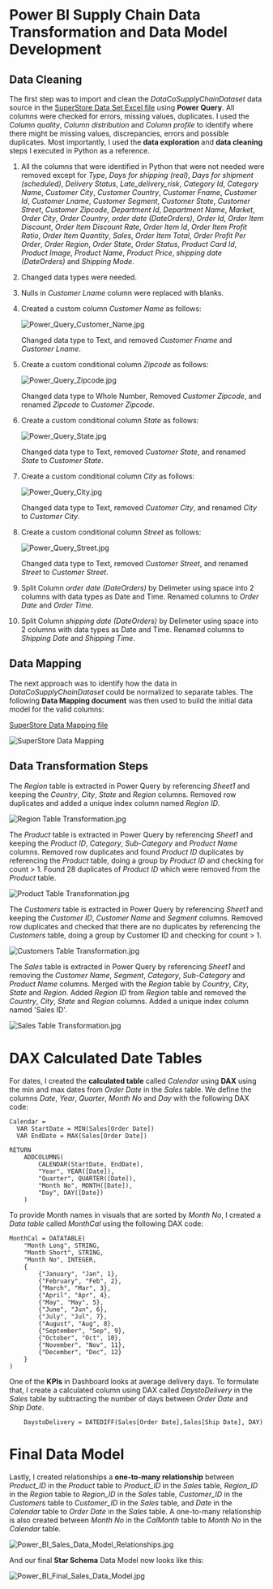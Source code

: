 # Power BI Supply Chain Data Transformation and Data Model Development

## Data Cleaning

The first step was to import and clean the *DataCoSupplyChainDataset* data source in the [SuperStore Data Set Excel file](https://github.com/danvuk567/Predictive-Sales-Forecasting/blob/main/Data-Source-Files/SuperStore%20Sales%20DataSet.xlsx) using **Power Query**. All columns were checked for errors, missing values, duplicates. I used the *Column quality*, *Column distribution* and *Column profile* to identify where there might be missing values, discrepancies, errors and possible duplicates. Most importantly, I used the **data exploration** and **data cleaning** steps I executed in Python as a reference. 

1. All the columns that were identified in Python that were not needed were removed except for *Type*, *Days for shipping (real)*, *Days for shipment (scheduled)*, *Delivery Status*, *Late_delivery_risk*, *Category Id*, 
   *Category Name*, *Customer City*, *Customer Country*, *Customer Fname*, *Customer Id*, *Customer Lname*, *Customer Segment*, *Customer State*, *Customer Street*, *Customer Zipcode*, *Department Id*, *Department Name*, 
   *Market*, *Order City*, *Order Country*, *order date (DateOrders)*, *Order Id*, *Order Item Discount*, *Order Item Discount Rate*, *Order Item Id*, *Order Item Profit Ratio*, *Order Item Quantity*, *Sales*,
   *Order Item Total*, *Order Profit Per Order*, *Order Region*, *Order State*, *Order Status*, *Product Card Id*, *Product Image*, *Product Name*, *Product Price*, *shipping date (DateOrders)* and *Shipping Mode*.

3. Changed data types were needed.

4. Nulls in *Customer Lname* column were replaced with blanks.

5. Created a custom column *Customer Name* as follows:

   ![Power_Query_Customer_Name.jpg](https://github.com/danvuk567/Global-Supply-Chain-Analysis/blob/main/images/Power_Query_Customer_Name.jpg?raw=true)

   Changed data type to Text, and removed *Customer Fname* and *Customer Lname*.

6. Create a custom conditional column *Zipcode* as follows:

   ![Power_Query_Zipcode.jpg](https://github.com/danvuk567/Global-Supply-Chain-Analysis/blob/main/images/Power_Query_Zipcode.jpg?raw=true)

   Changed data type to Whole Number, Removed *Customer Zipcode*, and renamed *Zipcode* to *Customer Zipcode*.

7. Create a custom conditional column *State* as follows:

   ![Power_Query_State.jpg](https://github.com/danvuk567/Global-Supply-Chain-Analysis/blob/main/images/Power_Query_State.jpg?raw=true)

   Changed data type to Text, removed *Customer State*, and renamed *State* to *Customer State*.

8. Create a custom conditional column *City* as follows:

   ![Power_Query_City.jpg](https://github.com/danvuk567/Global-Supply-Chain-Analysis/blob/main/images/Power_Query_City.jpg?raw=true)

   Changed data type to Text, removed *Customer City*, and renamed *City* to *Customer City*.

9. Create a custom conditional column *Street* as follows:

   ![Power_Query_Street.jpg](https://github.com/danvuk567/Global-Supply-Chain-Analysis/blob/main/images/Power_Query_Street.jpg?raw=true)

   Changed data type to Text, removed *Customer Street*, and renamed *Street* to *Customer Street*.

10. Split Column *order date (DateOrders)* by Delimeter using space into 2 columns with data types as Date and Time. Renamed columns to *Order Date* and *Order Time*.
   
11. Split Column *shipping date (DateOrders)* by Delimeter using space into 2 columns with data types as Date and Time. Renamed columns to *Shipping Date* and *Shipping Time*.


## Data Mapping

The next approach was to identify how the data in *DataCoSupplyChainDataset* could be normalized to separate tables. The following **Data Mapping document** was then used to build the initial data model for the valid columns:

[SuperStore Data Mapping file](https://github.com/danvuk567/Predictive-Sales-Forecasting/blob/main/Power_BI-Sales-Data-Transformation-and-Data-Model-Development/SuperStore%20Data%20Mapping.xlsx)

![SuperStore Data Mapping](https://github.com/danvuk567/Predictive-Sales-Forecasting/blob/main/images/SuperStore_Data_Mapping.jpg?raw=true)

## Data Transformation Steps

The *Region* table is extracted in Power Query by referencing *Sheet1* and keeping the *Country*, *City*, *State* and *Region* columns. Removed row duplicates and added a unique index column named *Region ID*.

![Region Table Transformation.jpg](https://github.com/danvuk567/Predictive-Sales-Forecasting/blob/main/images/Region_table_transformation.jpg?raw=true)

The *Product* table is extracted in Power Query by referencing *Sheet1* and keeping the *Product ID*, *Category*, *Sub-Category* and *Product Name* columns. Removed row duplicates and found *Product ID* duplicates by referencing the *Product* table, doing a group by *Product ID* and checking for count > 1. Found 28 duplicates of *Product ID* which were removed from the *Product* table.

![Product Table Transformation.jpg](https://github.com/danvuk567/Predictive-Sales-Forecasting/blob/main/images/Product_table_transformation.jpg?raw=true)

The *Customers* table is extracted in Power Query by referencing *Sheet1* and keeping the *Customer ID*, *Customer Name* and *Segment* columns. Removed row duplicates and checked that there are no duplicates by referencing the *Customers* table, doing a group by Customer ID and checking for count > 1. 

![Customers Table Transformation.jpg](https://github.com/danvuk567/Predictive-Sales-Forecasting/blob/main/images/Customers_table_transformation.jpg?raw=true)

The *Sales* table is extracted in Power Query by referencing *Sheet1* and removing the *Customer Name*, *Segment*, *Category*, *Sub-Category* and *Product Name* columns. Merged with the *Region* table by *Country*, *City*, *State* and *Region*. Added *Region ID* from *Region* table and removed the *Country*, *City*, *State* and *Region* columns. Added a unique index column named 'Sales ID'.

![Sales Table Transformation.jpg](https://github.com/danvuk567/Predictive-Sales-Forecasting/blob/main/images/Sales_table_transformation.jpg?raw=true)

# DAX Calculated Date Tables

For dates, I created the **calculated table** called *Calendar* using **DAX** using the min and max dates from *Order Date* in the *Sales* table. We define the columns *Date*, *Year*, *Quarter*, *Month No* and *Day* with the following DAX code:

    Calendar = 
      VAR StartDate = MIN(Sales[Order Date])
      VAR EndDate = MAX(Sales[Order Date])

    RETURN
        ADDCOLUMNS(
            CALENDAR(StartDate, EndDate),
            "Year", YEAR([Date]),
            "Quarter", QUARTER([Date]),
            "Month No", MONTH([Date]),
            "Day", DAY([Date])
        )

To provide Month names in visuals that are sorted by *Month No*, I created a *Data table* called *MonthCal* using the following DAX code:

    MonthCal = DATATABLE(
        "Month Long", STRING,
        "Month Short", STRING,
        "Month No", INTEGER,
        {
            {"January", "Jan", 1},
            {"February", "Feb", 2},
            {"March", "Mar", 3},
            {"April", "Apr", 4},
            {"May", "May", 5},
            {"June", "Jun", 6},
            {"July", "Jul", 7},
            {"August", "Aug", 8},
            {"September", "Sep", 9},
            {"October", "Oct", 10},
            {"November", "Nov", 11},
            {"December", "Dec", 12}
        }
    )

One of the **KPIs** in Dashboard looks at average delivery days. To formulate that, I create a calculated column using DAX called *DaystoDelivery* in the *Sales* table by subtracting the number of days between *Order Date* and *Ship Date*.

        DaystoDelivery = DATEDIFF(Sales[Order Date],Sales[Ship Date], DAY)

# Final Data Model 

Lastly, I created relationships a **one-to-many relationship** between *Product_ID* in the *Product* table to *Product_ID* in the *Sales* table, *Region_ID* in the *Region* table to *Region_ID* in the *Sales* table, *Customer_ID* in the *Customers* table to *Customer_ID* in the *Sales* table, and *Date* in the *Calendar* table to *Order Date* in the *Sales* table. A one-to-many relationship is also created between *Month No* in the *CalMonth* table to *Month No* in the *Calendar* table.

![Power_BI_Sales_Data_Model_Relationships.jpg](https://github.com/danvuk567/Predictive-Sales-Forecasting/blob/main/images/Power_BI_Sales_Data_Model_Relationships.jpg?raw=true)

And our final **Star Schema** Data Model now looks like this:

![Power_BI_Final_Sales_Data_Model.jpg](https://github.com/danvuk567/Predictive-Sales-Forecasting/blob/main/images/Power_BI_Final_Sales_Data_Model.jpg?raw=true)
